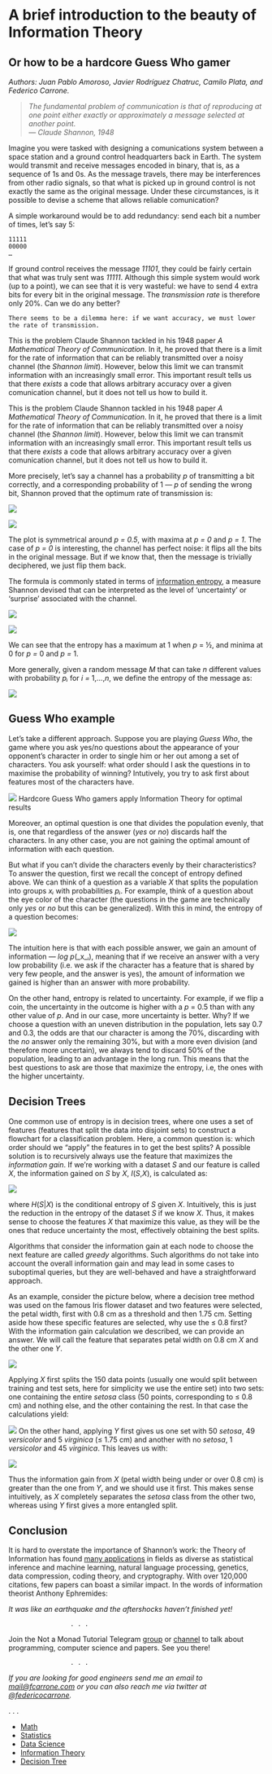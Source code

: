 # A brief introduction to the beauty of Information Theory

## Or how to be a hardcore Guess Who gamer


_Authors: Juan Pablo Amoroso, Javier Rodríguez Chatruc, Camilo Plata, and Federico Carrone._

> *The fundamental problem of communication is that of reproducing at one point either exactly or approximately a message selected at another point.  
> — Claude Shannon, 1948*

Imagine you were tasked with designing a comunications system between a space station and a ground control headquarters back in Earth. The system would transmit and receive messages encoded in binary, that is, as a sequence of 1s and 0s. As the message travels, there may be interferences from other radio signals, so that what is picked up in ground control is not exactly the same as the original message. Under these circumstances, is it possible to devise a scheme that allows reliable comunication?

A simple workaround would be to add redundancy: send each bit a number of times, let’s say 5:

    11111  
    00000  
    …

If ground control receives the message _11101_, they could be fairly certain that what was truly sent was _11111_. Although this simple system would work (up to a point), we can see that it is very wasteful: we have to send 4 extra bits for every bit in the original message. The _transmission rate_ is therefore only 20%. Can we do any better?

    There seems to be a dilemma here: if we want accuracy, we must lower the rate of transmission.

This is the problem Claude Shannon tackled in his 1948 paper _A Mathematical Theory of Communication_. In it, he proved that there is a limit for the rate of information that can be reliably transmitted over a noisy channel (the _Shannon limit_). However, below this limit we can transmit information with an increasingly small error. This important result tells us that there _exists_ a code that allows arbitrary accuracy over a given comunication channel, but it does not tell us how to build it.

This is the problem Claude Shannon tackled in his 1948 paper _A Mathematical Theory of Communication_. In it, he proved that there is a limit for the rate of information that can be reliably transmitted over a noisy channel (the _Shannon limit_). However, below this limit we can transmit information with an increasingly small error. This important result tells us that there _exists_ a code that allows arbitrary accuracy over a given comunication channel, but it does not tell us how to build it.

More precisely, let’s say a channel has a probability _p_ of transmitting a bit correctly, and a corresponding probability of 1 — _p_ of sending the wrong bit, Shannon proved that the optimum rate of transmission is:

![](https://miro.medium.com/max/360/1*kCNAUFlhWJv1kUzKatqINA.png?q=20)

![](https://miro.medium.com/max/560/1*TgCse1znfuWYULYwXeo4Aw.png?q=20)

The plot is symmetrical around _p = 0.5_, with maxima at _p = 0_ and _p = 1_. The case of _p = 0_ is interesting, the channel has perfect noise: it flips all the bits in the original message. But if we know that, then the message is trivially deciphered, we just flip them back.

The formula is commonly stated in terms of [information entropy](https://en.wikipedia.org/wiki/Entropy_(information_theory)), a measure Shannon devised that can be interpreted as the level of ‘uncertainty’ or ‘surprise’ associated with the channel.


![](https://miro.medium.com/max/360/1*fCyO-nZidJEiOqwqDGWJ3g.png?q=20)

![](https://miro.medium.com/max/560/1*s0z3MUCTtJvh_AsvxGg72g.png?q=20)

We can see that the entropy has a maximum at 1 when _p_ = ½, and minima at 0 for _p =_ 0 and _p =_ 1.

More generally, given a random message _M_ that can take _n_ different values with probability _pᵢ_ for _i =_ 1,…,_n_, we define the entropy of the message as:


![](https://miro.medium.com/max/360/1*ezweLprVK1INseQwDCN2yg.png?q=20)

## Guess Who example

Let’s take a different approach. Suppose you are playing _Guess Who_, the game where you ask yes/no questions about the appearance of your opponent’s character in order to single him or her out among a set of characters. You ask yourself: what order should I ask the questions in to maximise the probability of winning? Intutively, you try to ask first about features most of the characters have.



![](https://miro.medium.com/max/560/1*TkW9quvg52IBgM06fM-7IA.jpeg)
Hardcore Guess Who gamers apply Information Theory for optimal results

Moreover, an optimal question is one that divides the population evenly, that is, one that regardless of the answer (_yes_ or _no_) discards half the characters. In any other case, you are not gaining the optimal amount of information with each question.

But what if you can’t divide the characters evenly by their characteristics? To answer the question, first we recall the concept of entropy defined above. We can think of a question as a variable _X_ that splits the population into groups _xᵢ_ with probabilities _pᵢ_. For example, think of a question about the eye color of the character (the questions in the game are technically only _yes_ or _no_ but this can be generalized). With this in mind, the entropy of a question becomes:

![](https://miro.medium.com/max/360/1*KZq1CO03SyEnsH0qLamzRQ.png?q=20)

The intuition here is that with each possible answer, we gain an amount of information _— log_ _p_(_x_ᵢ), meaning that if we receive an answer with a very low probability (i.e. we ask if the character has a feature that is shared by very few people, and the answer is yes), the amount of information we gained is higher than an answer with more probability.

On the other hand, entropy is related to uncertainty. For example, if we flip a coin, the uncertainty in the outcome is higher with a _p_ = 0.5 than with any other value of _p_. And in our case, more uncertainty is better. Why? If we choose a question with an uneven distribution in the population, lets say 0.7 and 0.3, the odds are that our character is among the 70%, discarding with the _no_ answer only the remaining 30%, but with a more even division (and therefore more uncertain), we always tend to discard 50% of the population, leading to an advantage in the long run. This means that the best questions to ask are those that maximize the entropy, i.e, the ones with the higher uncertainty.

## Decision Trees

One common use of entropy is in decision trees, where one uses a set of features (features that split the data into disjoint sets) to construct a flowchart for a classification problem. Here, a common question is: which order should we “apply” the features in to get the best splits? A possible solution is to recursively always use the feature that maximizes the _information gain_. If we’re working with a dataset _S_ and our feature is called _X_, the information gained on _S_ by _X_, _I_(_S_,_X_), is calculated as:

![](https://miro.medium.com/max/360/1*tIzlfBpMihRvpfZICpWZJA.png?q=20)

where _H_(_S_|_X_) is the conditional entropy of _S_ given _X_. Intuitively, this is just the reduction in the entropy of the dataset _S_ if we know _X_. Thus, it makes sense to choose the features _X_ that maximize this value, as they will be the ones that reduce uncertainty the most, effectively obtaining the best splits.

Algorithms that consider the information gain at each node to choose the next feature are called _greedy_ algorithms. Such algorithms do not take into account the overall information gain and may lead in some cases to suboptimal queries, but they are well-behaved and have a straightforward approach.

As an example, consider the picture below, where a decision tree method was used on the famous Iris flower dataset and two features were selected, the petal width, first with 0.8 cm as a threshold and then 1.75 cm. Setting aside how these specific features are selected, why use the ≤ 0.8 first? With the information gain calculation we described, we can provide an answer. We will call the feature that separates petal width on 0.8 cm _X_ and the other one _Y_.


![](https://miro.medium.com/max/454/1*dEesB-YyIVG81qhIDn_T_w.png?q=20)

Applying _X_ first splits the 150 data points (usually one would split between training and test sets, here for simplicity we use the entire set) into two sets: one containing the entire _setosa_ class (50 points, corresponding to ≤ 0.8 cm) and nothing else, and the other containing the rest. In that case the calculations yield:


![](https://miro.medium.com/max/560/1*2dDOZS_8PGYonq3RZYoyAg.png?q=20)
On the other hand, applying _Y_ first gives us one set with 50 _setosa_, 49 _versicolor_ and 5 _virginica_ (≤ 1.75 cm) and another with no _setosa_, 1 _versicolor_ and 45 _virginica_. This leaves us with:

![](https://miro.medium.com/max/360/1*VCQsujq_mEufMZi1X4DGdw.png?q=20)

Thus the information gain from _X_ (petal width being under or over 0.8 cm) is greater than the one from _Y_, and we should use it first. This makes sense intuitively, as _X_ completely separates the _setosa_ class from the other two, whereas using _Y_ first gives a more entangled split.

## Conclusion

It is hard to overstate the importance of Shannon’s work: the Theory of Information has found [many applications](https://www.britannica.com/science/information-theory/Applications-of-information-theory) in fields as diverse as statistical inference and machine learning, natural language processing, genetics, data compression, coding theory, and cryptography. With over 120,000 citations, few papers can boast a similar impact. In the words of information theorist Anthony Ephremides:

 *It was like an earthquake and the aftershocks haven’t finished yet!*

                     . . . 

Join the Not a Monad Tutorial Telegram [group](https://t.me/notamonadtutorial) or [channel](https://t.me/channel_notamonadtutorial) to talk about programming, computer science and papers. See you there!

                     . . . 
_If you are looking for good engineers send me an email to mail@fcarrone.com or you can also reach me via twitter at_ [_@federicocarrone_](https://twitter.com/federicocarrone)_._


   . . .
-   [Math](https://notamonadtutorial.com/tagged/math)
-   [Statistics](https://notamonadtutorial.com/tagged/statistics)
-   [Data Science](https://notamonadtutorial.com/tagged/data-science)
-   [Information Theory](https://notamonadtutorial.com/tagged/information-theory)
-   [Decision Tree](https://notamonadtutorial.com/tagged/decision-tree)
